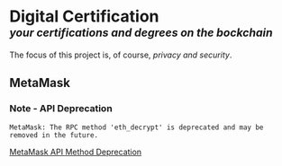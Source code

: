 # Digital Certification <br><sup><sup>_your certifications and degrees on the bockchain_</sup></sup>

The focus of this project is, of course, _privacy and security_.

## MetaMask

### Note - API Deprecation

    MetaMask: The RPC method 'eth_decrypt' is deprecated and may be removed in the future.

[MetaMask API Method Deprecation](https://medium.com/metamask/metamask-api-method-deprecation-2b0564a84686)
